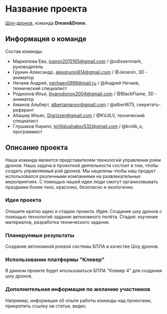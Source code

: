# Название проекта

[Шоу-дронов](Шоу_дронов.md), команда **Dream&Drone**.

## Информация о команде

Состав команды:
* Маркелова Ева, ivanov2015165@gmail.com / @odissenmark, руководитель
* Грунин Александр, alexgrunin814@gmail.com / @Jenenin, 3D - аниматор
* Нечаев Андрей, nechaev0999@mail.ru / @Андрей Нечаев, технический специалист
* Родионов Илья, iliyarodionov2004@gmail.com / @BIackFIame, 3D - аниматор
* Аманов Альберт, albertamanov@gmail.com / @albert675, секретать-референт
* Абашер Ильяс, Digrizzer@gmail.com / @KVJILV, технический специалист
* Глушаков Кирилл, kirillglushakov532@gmail.com / @krolik_s, программист

## Описание проекта
Наша команда является представителем технологий управления роем дронов. Наша задача в проектной деятельности состоит в том, чтобы создать управляемый рой дронов. Мы нацелены чтобы наш продукт использовался различными компаниями на развлекательных мероприятиях. С помощью нашей идеи люди смогут организовывать праздники более тихо, красочно, безопасно и экологично.

### Идея проекта

Опишите кратко идею и стадию проекта.
Идея: Создание шоу дронов с помощью технологий задания автономного полёта.
Стадия: изучение материалов, разработка технического задания.
### Планируемые результаты

Создание автономной роевой системы БПЛА в качестве Шоу дронов. 

### Использование платформы "Клевер"

В данном проекте будет ипользоваться БПЛА "Клевер 4" для создания шоу дронов.

### Дополнительная информация по желанию участников

Например, информация об опыте работы команды над проектами, прикрепить ссылку на статьи, видео.
